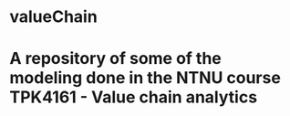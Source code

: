 # valueChain
# A repository of some of the modeling done in the NTNU course TPK4161 - Value chain analytics